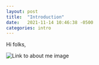 ```yaml
---
layout: post
title:  "Introduction"
date:   2021-11-14 10:46:38 -0500
categories: intro
---
```

Hi folks,

![Link to about me image](/assets/img/me.png)
